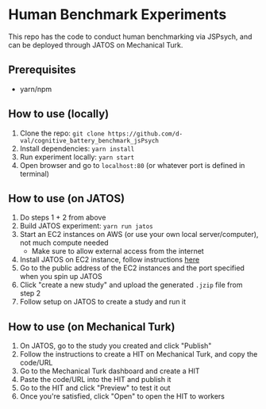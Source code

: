 # Human Benchmark Experiments
This repo has the code to conduct human benchmarking via
JSPsych, and can be deployed through JATOS on Mechanical Turk.

## Prerequisites
* yarn/npm

## How to use (locally)
1. Clone the repo: `git clone https://github.com/d-val/cognitive_battery_benchmark_jsPsych`
2. Install dependencies: `yarn install`
3. Run experiment locally: `yarn start`
4. Open browser and go to `localhost:80` (or whatever port is defined in terminal)

## How to use (on JATOS)
1. Do steps 1 + 2 from above
2. Build JATOS experiment: `yarn run jatos`
3. Start an EC2 instances on AWS (or use your own local server/computer), not much compute needed
    * Make sure to allow external access from the internet
4. Install JATOS on EC2 instance, follow instructions [here](https://www.jatos.org/Installation.html)
5. Go to the public address of the EC2 instances and the port specified when you spin up JATOS
6. Click "create a new study" and upload the generated `.jzip` file from step 2
7. Follow setup on JATOS to create a study and run it

## How to use (on Mechanical Turk)
1. On JATOS, go to the study you created and click "Publish"
2. Follow the instructions to create a HIT on Mechanical Turk, and copy the code/URL
3. Go to the Mechanical Turk dashboard and create a HIT
4. Paste the code/URL into the HIT and publish it
5. Go to the HIT and click "Preview" to test it out
6. Once you're satisfied, click "Open" to open the HIT to workers